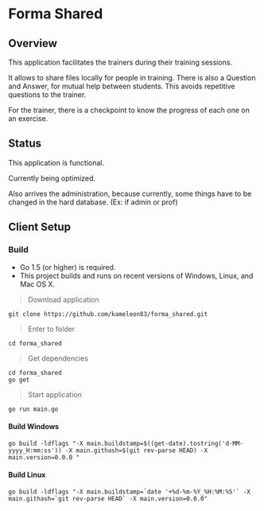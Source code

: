 # Forma Shared

Overview
--------------------------------------------------------------------------------

This application facilitates the trainers during their training sessions.

It allows to share files locally for people in training.
There is also a Question and Answer, for mutual help between students. This avoids repetitive questions to the trainer.

For the trainer, there is a checkpoint to know the progress of each one on an exercise.


Status
--------------------------------------------------------------------------------

This application is functional.

Currently being optimized.

Also arrives the administration, because currently, some things have to be changed in the hard database. (Ex: if admin or prof)


Client Setup
--------------------------------------------------------------------------------

### Build
* Go 1.5 (or higher) is required.
* This project builds and runs on recent versions of Windows, Linux, and Mac OS X.

> Download application
```
git clone https://github.com/kameleon83/forma_shared.git

```
> Enter to folder
```
cd forma_shared

```
> Get dependencies
```
cd forma_shared
go get

```
> Start application

```
go run main.go

```

#### Build Windows

```
go build -ldflags "-X main.buildstamp=$((get-date).tostring('d-MM-yyyy_H:mm:ss')) -X main.githash=$(git rev-parse HEAD) -X main.version=0.0.0 "

```

#### Build Linux

```
go build -ldflags "-X main.buildstamp=`date '+%d-%m-%Y_%H:%M:%S'` -X main.githash=`git rev-parse HEAD` -X main.version=0.0.0"

```


